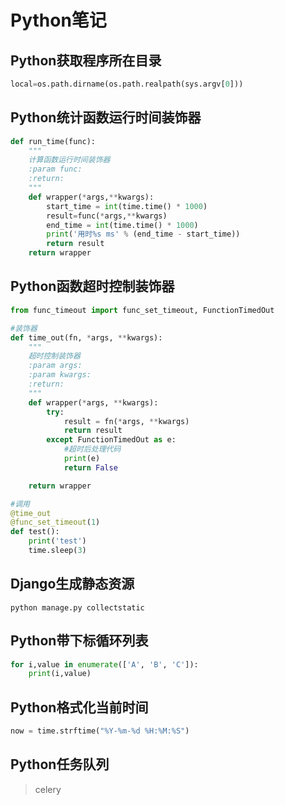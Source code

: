 # Python笔记

## Python获取程序所在目录
```python
local=os.path.dirname(os.path.realpath(sys.argv[0]))
```

## Python统计函数运行时间装饰器
```python
def run_time(func):
    """
    计算函数运行时间装饰器
    :param func: 
    :return: 
    """
    def wrapper(*args,**kwargs):
        start_time = int(time.time() * 1000)
        result=func(*args,**kwargs)
        end_time = int(time.time() * 1000)
        print('用时%s ms' % (end_time - start_time))
        return result
    return wrapper
```

## Python函数超时控制装饰器
```python
from func_timeout import func_set_timeout, FunctionTimedOut

#装饰器
def time_out(fn, *args, **kwargs):
    """
    超时控制装饰器
    :param args: 
    :param kwargs: 
    :return: 
    """
    def wrapper(*args, **kwargs):
        try:
            result = fn(*args, **kwargs)
            return result
        except FunctionTimedOut as e:
            #超时后处理代码
            print(e)
            return False

    return wrapper

#调用
@time_out
@func_set_timeout(1)
def test():
    print('test')
    time.sleep(3)

```

## Django生成静态资源
```
python manage.py collectstatic
```

## Python带下标循环列表
```python
for i,value in enumerate(['A', 'B', 'C']):
    print(i,value)
```

## Python格式化当前时间
```python
now = time.strftime("%Y-%m-%d %H:%M:%S")
```

## Python任务队列
> celery